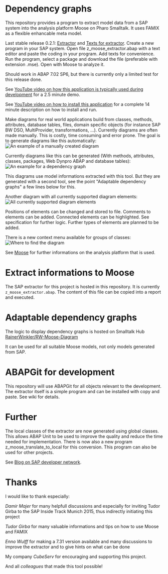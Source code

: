 # Dependency graphs

This repository provides a program to extract model data from a SAP system into the analysis platform Moose on Pharo Smalltalk. It uses FAMIX as a flexible enhancable meta model.

Last stable release 0.2.1: [Extractor](../../releases/download/v0.2.1/z_moose_extractor.abap) and [Texts for extractor](../../releases/download/v0.2.1/z_moose_extractor_texts.txt). Create a new program in your SAP system. Open file z_moose_extractor.abap with a text editor and paste the coding in your program. Add texts for convenience. Run the program, select a package and download the file (preferable with extension .mse). Open with Moose to analyze it.

Should work in ABAP 7.02 SP6, but there is currently only a limited test for this release done.

See [YouTube video on how this application is typically used during development](https://youtu.be/0jLN-2AVIvo) for a 2.5 minute demo.

See [YouTube video on how to install this application](https://www.youtube.com/watch?v=_RMeqd5-ZQ4&t=95s) for a complete 14 minute description on how to install and run.

Make diagrams for real world applications build from classes, methods, attributes, database tables, files, domain specific objects (for instance SAP BW DSO, MultiProvider, transformations, ...). Currently diagrams are often made manually. This is costly, time consuming and error prone. The goal is to generate diagrams like this automatically:
![An example of a manually created diagram](../../wiki/figures/DemoApplication2.png)

Currently diagrams like this can be generated (With methods, attributes, classes, packages, Web Dynpro ABAP and database tables):
![An example for a dependency graph](../../wiki/figures/SAP_Extractor_dependency_all.png)

This diagrams use model informations extracted with this tool. But they are generated with a second tool, see the point "Adaptable dependency graphs" a few lines below for this.

Another diagram with all currently supported diagram elements: ![All currently supported diagram elements](../../wiki/figures/All%20features%20SAP2Moose.png)

Positions of elements can be changed and stored to file. Comments to elements can be added. Connected elements can be highlighted. See specification for further logic. Further types of elements are planned to be added.

There is a new context menu available for groups of classes: ![Where to find the diagram](../../wiki/figures/WhereToFindInMenu.png)

See [Moose](http://www.moosetechnology.org/) for further informations on the analysis platform that is used.

# Extract informations to Moose

The SAP extractor for this project is hosted in this repository. It is currently `z_moose_extractor.abap`. The content of this file can be copied into a report and executed.

# Adaptable dependency graphs

The logic to display dependency graphs is hosted on Smalltalk Hub [RainerWinkler/RW-Moose-Diagram](http://www.smalltalkhub.com/#!/~RainerWinkler/RW-Moose-Diagram)

It can be used for all suitable Moose models, not only models generated from SAP.

# ABAPGit for development

This repository will use ABAPGit for all objects relevant to the development. The extractor itself is a simple program and can be installed with copy and paste. See wiki for details.

# Further

The local classes of the extractor are now generated using global classes. This allows ABAP Unit to be used to improve the quality and reduce the time needed for implementation. There is now also a new program z_moose_translate_to_local for this conversion. This program can also be used for other projects.

See [Blog on SAP developer network](https://scn.sap.com/community/abap/custom-code-management/blog/2016/03/13/solving-sap-problems-without-reading-code--extract-a-famix-model-to-moose).

# Thanks

I would like to thank especially:

*Damir Majer* for many helpfull discussions and especially for inviting Tudor Girba to the SAP Inside Track Munich 2015, thus indirectly initiating this project

*Tudor Girba* for many valuable informations and tips on how to use Moose and FAMIX

*Enno Wulff* for making a 7.31 version available and many discussions to improve the extractor and to give hints on what can be done

My company *CubeServ* for encouraging and supporting this project.

And all *colleagues* that made this tool possible!
